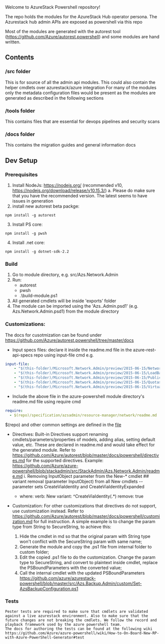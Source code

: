 Welcome to AzureStack Powershell repository!

The repo holds the modules for the AzureStack Hub operator persona. The Azurestack hub admin APIs are exposed as powershell via this repo

Most of the modules are generated with the autorest tool (https://github.com/Azure/autorest.powershell) and some modules are hand written.

## Contents
### /src folder
This is for source of all the admin api modules. This could also contain the helper cmdlets over azurestack/azure integration
For many of the modules only the metadata configuration files would be present as the modules are generated as described in the following sections

### /tools folder
This contains files that are essential for devops pipelines and security scans

### /docs folder
This contains the migration guides and general information docs

## Dev Setup
### Prerequisites
1. Install NodeJs: https://nodejs.org/ (recommended v10, https://nodejs.org/download/release/v10.15.3/)
    a. Please do make sure that you have the recommended version. The latest seems to have issues in generation
2. install new autorest beta packge: 
```
npm install -g autorest 
```
3. Install PS core: 
```
npm install -g pwsh
```
4. Install .net core: 
```
npm install -g dotnet-sdk-2.2
```

### Build

1. Go to module directory, e.g. src/Azs.Network.Admin
2. Run: 
    * autorest
    * pwsh
    * .\build-module.ps1
3. All generated cmdlets will be inside 'exports' folder
4. The module can be imported using the 'Azs.<ModuleName>.Admin.psd1' (e.g. Azs.Network.Admin.psd1) from the module directory

### Customizations:
The docs for cusotmization can be found under https://github.com/Azure/autorest.powershell/tree/master/docs
* Input specs files: declare it inside the readme.md file in the azure-rest-api-specs  repo using input-file cmd
e.g. 
``` yaml
input-file:
    - "$(this-folder)/Microsoft.Network.Admin/preview/2015-06-15/Network.json"
    - "$(this-folder)/Microsoft.Network.Admin/preview/2015-06-15/LoadBalancers.json"
    - "$(this-folder)/Microsoft.Network.Admin/preview/2015-06-15/PublicIpAddresses.json" 
    - "$(this-folder)/Microsoft.Network.Admin/preview/2015-06-15/Quotas.json"
    - "$(this-folder)/Microsoft.Network.Admin/preview/2015-06-15/VirtualNetworks.json"
```
* Include the above file in the azure-powershell module directory's readme.md file using require cmd 

``` yaml 
require:
  - $(repo)/specification/azsadmin/resource-manager/network/readme.md
```
$(repo) and other common settings are defined in the [file](https://github.com/Azure/azurestack-powershell/blob/master/src/readme.azurestack.md)
* Directives:
Built-in Directives support renaming cmdlets/parameters/properties of models, adding alias, setting default value, etc. These are declared in readme.md and would take effect for the generated module. Refer to https://github.com/Azure/autorest/blob/master/docs/powershell/directives.md for the supported directives.
Example: https://github.com/Azure/azure-powershell/blob/stackadmin/src/StackAdmin/Azs.Network.Admin/readme.md
    i. Removing InputObject parameter from the New-* cmdlet
        ## variant removal (parameter InputObject) from all New cmdlets -- parameter sets CreateViaIdentity and CreateViaIdentityExpanded
  - where:
      verb: New
      variant: ^CreateViaIdentity(.*)
     remove: true

* Customization:
For other customizations that directives do not support, use customization instead. Refer to https://github.com/Azure/autorest/blob/master/docs/powershell/customization.md for full instruction.
A simple example is to change the param type from String to SecureString, to achieve this:
    1. Hide the cmdlet in md so that the original param with String type won't conflict with the SecureString param with same name;
    2. Generate the module and copy the .ps1 file from internal folder to custom folder;
    3. Edit the copied .ps1 file to do the customization. Change the param type to SecureString, and convert to plaintext inside cmdlet, replace the PSBoundParameters with the converted value;
    4. Call the internal cmdlet with the updated PSBoundParameters https://github.com/azure/azurestack-powershell/blob/master/src/Azs.Backup.Admin/custom/Set-AzsBackupConfiguration.ps1

### Tests
    Pester tests are required to make sure that cmdlets are validated against a live azurestack environment. Also to make sure that the future changes are not breaking the cmdlets. We follow the record and playback framework used by the azure powershell team.
    The docs for authoring the tests can be found at the following wiki
    https://github.com/Azure/azure-powershell/wiki/How-to-On-Board-New-RP-with-Azure-PowerShell-Generator#test
